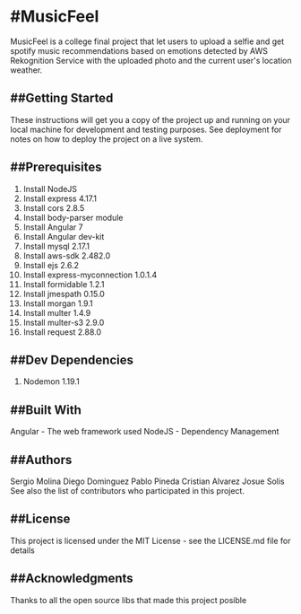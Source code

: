 #MusicFeel
===========
MusicFeel is a college final project that let users to upload a selfie and get spotify music recommendations based on emotions detected by AWS Rekognition Service with the uploaded photo and the current user's location weather.

##Getting Started
------------------
These instructions will get you a copy of the project up and running on your local machine for development and testing purposes. See deployment for notes on how to deploy the project on a live system.

##Prerequisites
--------------------
1. Install NodeJS
2. Install express 4.17.1
3. Install cors 2.8.5
4. Install body-parser module
5. Install Angular 7
6. Install Angular dev-kit
7. Install mysql 2.17.1
8. Install aws-sdk 2.482.0
9. Install ejs 2.6.2
10. Install express-myconnection 1.0.1.4
11. Install formidable 1.2.1
12. Install jmespath 0.15.0
13. Install morgan 1.9.1
14. Install multer 1.4.9
15. Install multer-s3 2.9.0
16. Install request 2.88.0

##Dev Dependencies
-------------------
1. Nodemon 1.19.1



##Built With
------------------
Angular - The web framework used
NodeJS - Dependency Management


##Authors
-------------------
Sergio Molina
Diego Dominguez
Pablo Pineda
Cristian Alvarez
Josue Solis
See also the list of contributors who participated in this project.

##License
----------------
This project is licensed under the MIT License - see the LICENSE.md file for details

##Acknowledgments
---------------
Thanks to all the open source libs that made this project posible
